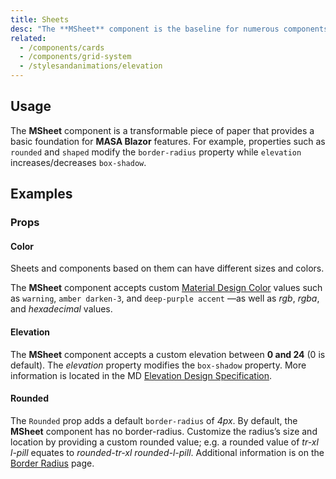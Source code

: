 ```yaml
---
title: Sheets
desc: "The **MSheet** component is the baseline for numerous components such as MCard, MToolbar, and more. The available properties form the foundation of Material Design—the concept of paper and elevation (shadows)."
related:
  - /components/cards
  - /components/grid-system
  - /stylesandanimations/elevation
---
```


## Usage

The **MSheet** component is a transformable piece of paper that provides a basic foundation for **MASA Blazor** features. 
For example, properties such as `rounded` and `shaped` modify the `border-radius` property while `elevation` increases/decreases `box-shadow`.

<sheets-usage></sheets-usage>

## Examples

### Props

#### Color

Sheets and components based on them can have different sizes and colors.

The **MSheet** component accepts custom [Material Design Color](/stylesandanimations/colors) values such
as `warning`, `amber darken-3`, and `deep-purple accent` —as well as _rgb_, _rgba_, and _hexadecimal_ values.

<masa-example file="Examples.components.sheets.Color"></masa-example>

#### Elevation

The **MSheet** component accepts a custom elevation between **0 and 24** (0 is default). The _elevation_ property modifies
the
`box-shadow` property. More information is located in the
MD [Elevation Design Specification](https://material.io/design/environment/elevation.html).

<masa-example file="Examples.components.sheets.Elevation"></masa-example>

#### Rounded

The `Rounded` prop adds a default `border-radius` of _4px_. By default, the **MSheet** component has no border-radius.
Customize the radius’s size and location by providing a custom rounded value; e.g. a rounded value of _tr-xl_ _l-pill_
equates to _rounded-tr-xl_ _rounded-l-pill_. Additional information is on the [Border Radius](/stylesandanimations/border-radius) page.

<masa-example file="Examples.components.sheets.Rounded"></masa-example>